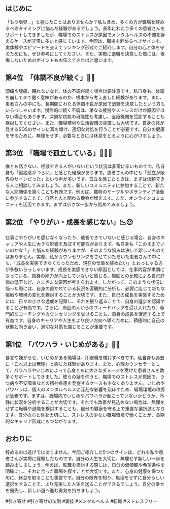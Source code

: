 ## はじめに

「もう限界…」と感じたことはありませんか？私も含め、多くの方が職場を辞めるべきタイミングに悩んだ経験があるでしょう。長年にわたり多くの患者さんをサポートしてきましたが、職場でのストレスが原因でメンタルヘルスの不調を訴えるケースが非常に多いと感じています。今回は、職場を辞めるべきサインを、実体験やエピソードを交えてランキング形式でご紹介します。自分の心と体を守るためにも、ぜひ参考にしてください。また、実際に退職を決意した際には、後悔しないためのポイントもお伝えできればと思います。

## 第4位　「体調不良が続く」🤒💊

頭痛や腹痛、眠れないなど、体の不調が続く場合は要注意です。私自身も、体調を崩してまで働く意味があるのか、根本から考え直した経験があります。また、患者さんの中にも、長期間にわたる体調不良が原因で退職を決意したという方もいらっしゃいます。慢性的に続く不調は、単なる疲労やストレスだけが原因ではない場合もあります。深刻な病気の可能性も考慮し、医療機関を受診することも検討してください。また、職場環境や生活習慣の見直しも大切です。自身の体が発するSOSのサインに耳を傾け、適切な対処を行うことが必要です。自分の健康を守るために、無理をせず、必要なときには休息をとるように心がけましょう。

## 第3位　「職場で孤立している」🙍‍♂️🚫

誰とも話さない、相談できる人がいないという状況は非常に辛いものです。私自身も「孤独感がつらい」と感じた経験があります。患者さんの中にも「孤立が限界のサインだった」という声が多いです。孤立を感じたときは、まずは信頼できる人に相談してみましょう。また、新しいコミュニティに参加することで、新たな人間関係を築くことも有効です。例えば、趣味のサークルやボランティア活動に参加することで、自然と人と関わる機会が増えます。また、オンラインコミュニティも活用できます。まずは小さな一歩から始めてみましょう。

## 第2位　「やりがい・成長を感じない」📉😔

仕事にやりがいを感じなくなったり、成長できていないと感じる場合、自身のキャリアや人生に大きな影響を及ぼす可能性があります。私自身も「このままでいいのかな？」と悩んだ経験がありますが、そのような悩みは決して珍しいものではありません。実際、私がカウンセリングをさせていただいた患者さんの中にも、「成長を実感できなくなったため、現在の仕事を辞めたい」とおっしゃる方が多数いらっしゃいます。成長を実感できない原因としては、仕事内容が単調になっている、自身の能力が向上していないと感じる、周囲との比較による自己評価の低下など、さまざまな要因が考えられます。したがって、このような状況に陥った際には、自身の置かれている状況を客観的に分析し、必要に応じて新たな挑戦や環境の変化を検討することが大切です。また、自己の成長を実感するためには、日々の小さな達成を記録し、それを振り返ることで、自身の進歩を認識することが有効です。さらに、周囲の人からのフィードバックを受け入れたり、専門的なコーチングやカウンセリングを受けることも、自身の成長を促進する上で有益です。自身のキャリアや人生をより良い方向へ導くために、積極的に自己の状態と向き合い、適切な対策を講じることが重要です。

## 第1位　「パワハラ・いじめがある」👊😱

暴言や嫌がらせ、いじめがある職場は、即退職を検討すべきです。私自身も過去に「これ以上は無理」と感じた経験があります。また、心理カウンセラーとして、パワハラやいじめによって心身ともに大きなダメージを受けた患者さんを数多くサポートしてきました。彼らの話を伺うと、職場でのストレスが原因で、うつ病や不安障害などの精神疾患を発症するケースも少なくありません。いじめやパワハラは、個人のメンタルヘルスに深刻な影響を及ぼすため、職場環境の改善が急務です。まずは、職場内でいじめやパワハラが起こっていないかどうか、冷静に状況を分析することが大切です。それでも改善が見込めない場合は、無理をせずに転職や退職を検討することも、自分の健康を守る上で重要な選択肢となります。自分の心と体を大切にし、ストレスの少ない職場環境で働くことが、長期的なキャリア形成にもつながります。

## おわりに

辞めるのは逃げではありません。今回ご紹介した5つのサインは、どれも私や患者さんが実際に経験したものです。自分の人生を大切に、無理せず新しい一歩を踏み出しましょう。例えば、転職を検討する際には、自分の価値観や希望条件を明確にし、それに合った職場を探すことが大切です。また、心身の健康を保つために、休息を取ることも重要です。自分の限界を知り、無理をせずに自分らしい選択をすることで、より充実した人生を送ることができるでしょう。自分の幸せを優先し、新しい道へ進む勇気を持ちましょう。

#引き寄せ #引き寄せの法則 #裏技 #メンタルヘルス #転職 #ストレスフリー
